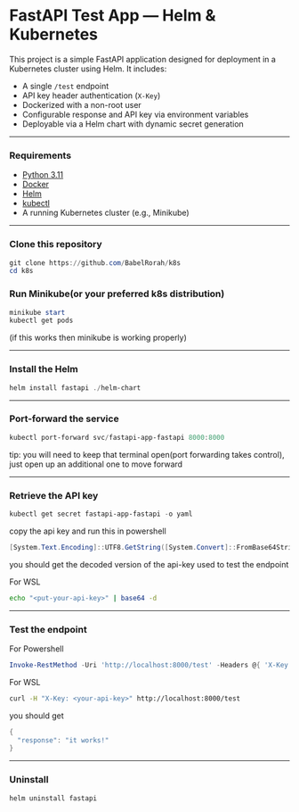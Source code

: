 # FastAPI Test App — Helm & Kubernetes

This project is a simple FastAPI application designed for deployment in a Kubernetes cluster using Helm. It includes:

- A single `/test` endpoint
- API key header authentication (`X-Key`)
- Dockerized with a non-root user
- Configurable response and API key via environment variables
- Deployable via a Helm chart with dynamic secret generation

---------------------

### Requirements

- [Python 3.11](https://www.python.org/)
- [Docker](https://www.docker.com/)
- [Helm](https://helm.sh/)
- [kubectl](https://kubernetes.io/docs/tasks/tools/)
- A running Kubernetes cluster (e.g., Minikube)

---------------------

### Clone this repository

```powershell
git clone https://github.com/BabelRorah/k8s
cd k8s
```
### Run Minikube(or your preferred k8s distribution)

```powershell
minikube start
kubectl get pods
```
(if this works then minikube is working properly)

---------------------
### Install the Helm

```powershell
helm install fastapi ./helm-chart
```

---------------------
### Port-forward the service

```powershell
kubectl port-forward svc/fastapi-app-fastapi 8000:8000
```
tip: you will need to keep that terminal open(port forwarding takes control), just open up an additional one to move forward

---------------------
### Retrieve the API key

```powershell
kubectl get secret fastapi-app-fastapi -o yaml
```
copy the api key and run this in powershell
```powershell
[System.Text.Encoding]::UTF8.GetString([System.Convert]::FromBase64String("replace this with the api key you got to decode"))
```
you should get the decoded version of the api-key used to test the endpoint

For WSL
```bash
echo "<put-your-api-key>" | base64 -d
```
---------------------
### Test the endpoint

For Powershell
```powershell
Invoke-RestMethod -Uri 'http://localhost:8000/test' -Headers @{ 'X-Key' = '<your-api-key>' }
```

For WSL
```bash
curl -H "X-Key: <your-api-key>" http://localhost:8000/test
```

you should get
```powershell
{
  "response": "it works!"
}
```
----------------------
### Uninstall
```powershell
helm uninstall fastapi
```
